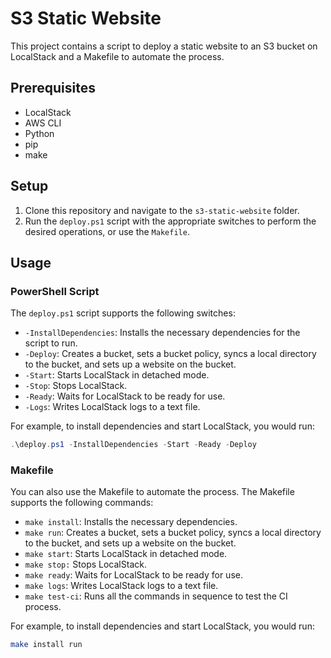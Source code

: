 # S3 Static Website

This project contains a script to deploy a static website to an S3 bucket on LocalStack and a Makefile to automate the process.

## Prerequisites

- LocalStack
- AWS CLI
- Python
- pip
- make

## Setup

1. Clone this repository and navigate to the `s3-static-website` folder.
2. Run the `deploy.ps1` script with the appropriate switches to perform the desired operations, or use the `Makefile`.

## Usage

### PowerShell Script

The `deploy.ps1` script supports the following switches:

- `-InstallDependencies`: Installs the necessary dependencies for the script to run.
- `-Deploy`: Creates a bucket, sets a bucket policy, syncs a local directory to the bucket, and sets up a website on the bucket.
- `-Start`: Starts LocalStack in detached mode.
- `-Stop`: Stops LocalStack.
- `-Ready`: Waits for LocalStack to be ready for use.
- `-Logs`: Writes LocalStack logs to a text file.

For example, to install dependencies and start LocalStack, you would run:

```powershell
.\deploy.ps1 -InstallDependencies -Start -Ready -Deploy
```

### Makefile

You can also use the Makefile to automate the process. The Makefile supports the following commands:

- `make install`: Installs the necessary dependencies.
- `make run`: Creates a bucket, sets a bucket policy, syncs a local directory to the bucket, and sets up a website on the bucket.
- `make start`: Starts LocalStack in detached mode.
- `make stop:` Stops LocalStack.
- `make ready`: Waits for LocalStack to be ready for use.
- `make logs`: Writes LocalStack logs to a text file.
- `make test-ci`: Runs all the commands in sequence to test the CI process.

For example, to install dependencies and start LocalStack, you would run:

```bash
make install run
```
